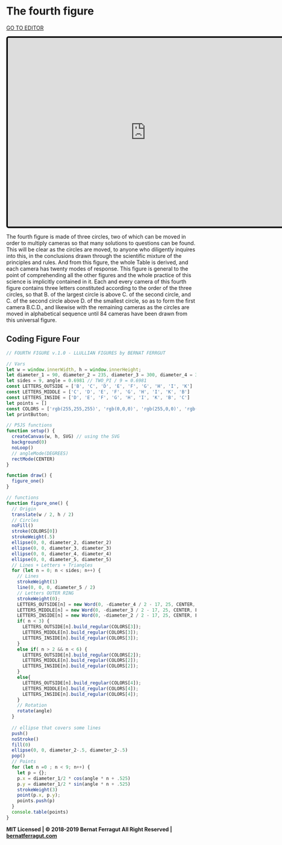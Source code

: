 # The fourth figure

[GO TO EDITOR](https://editor.p5js.org/bernatferragut/sketches/B1u1UOtkE)

<iframe 
frameborder="0" 
border="0" 
cellspacing="0"
style="
width: 732px; 
height: 500px; 
border: 4px solid #000000;
border-radius: 6px; 
overflow: hidden;
position: relative;"
src="https://editor.p5js.org/bernatferragut/embed/B1u1UOtkE"></iframe>

The fourth figure is made of three circles, two of which can be moved in order to multiply  cameras so that many solutions to questions can be found. This will be clear as the circles are moved, to anyone who diligently inquires into this, in the conclusions drawn through the scientific mixture of the principles and rules. And from this figure, the whole Table is derived, and each camera has twenty modes of response. This figure is general to the point of comprehending all the other figures and the whole practice of this science is implicitly contained in it. Each and every camera of this fourth figure contains three letters constituted according to the order of the three circles, so that B. of the largest circle is above C. of the second circle, and C. of the second circle above D. of the smallest circle, so as to form the first camera B.C.D., and likewise with the remaining cameras as the circles are moved in alphabetical sequence until 84 cameras have been drawn from this universal figure.



## Coding Figure Four

```javascript
// FOURTH FIGURE v.1.0 - LLULLIAN FIGURES by BERNAT FERRGUT

// Vars
let w = window.innerWidth, h = window.innerHeight;
let diameter_1 = 90, diameter_2 = 235, diameter_3 = 300, diameter_4 = 365, diameter_5 = 430
let sides = 9, angle = 0.6981 // TWO_PI / 9 = 0.6981
const LETTERS_OUTSIDE = ['B', 'C', 'D', 'E', 'F', 'G', 'H', 'I', 'K']
const LETTERS_MIDDLE = ['C', 'D', 'E', 'F', 'G', 'H', 'I', 'K', 'B']
const LETTERS_INSIDE = ['D', 'E', 'F', 'G', 'H', 'I', 'K', 'B', 'C']
let points = []
const COLORS = ['rgb(255,255,255)', 'rgb(0,0,0)', 'rgb(255,0,0)', 'rgb(0,255,43)', 'rgb(255,255,0)']
let printButton;

// P5JS functions
function setup() {
  createCanvas(w, h, SVG) // using the SVG 
  background(0)
  noLoop()
  // angleMode(DEGREES)
  rectMode(CENTER)
}

function draw() {
  figure_one()
}

// functions
function figure_one() {
  // Origin
  translate(w / 2, h / 2)
  // Circles
  noFill()
  stroke(COLORS[0])
  strokeWeight(.5)
  ellipse(0, 0, diameter_2, diameter_2)
  ellipse(0, 0, diameter_3, diameter_3)
  ellipse(0, 0, diameter_4, diameter_4)
  ellipse(0, 0, diameter_5, diameter_5)
  // Lines + Letters + Triangles
  for (let n = 0; n < sides; n++) {
    // Lines
    strokeWeight(1)
    line(0, 0, 0, diameter_5 / 2)
    // Letters OUTER RING
    strokeWeight(0);
    LETTERS_OUTSIDE[n] = new Word(0, -diameter_4 / 2 - 17, 25, CENTER, LETTERS_OUTSIDE[n])
    LETTERS_MIDDLE[n] = new Word(0, -diameter_3 / 2 - 17, 25, CENTER, LETTERS_MIDDLE[n])
    LETTERS_INSIDE[n] = new Word(0, -diameter_2 / 2 - 17, 25, CENTER, LETTERS_INSIDE[n])
    if( n < 3) {
      LETTERS_OUTSIDE[n].build_regular(COLORS[3]);
      LETTERS_MIDDLE[n].build_regular(COLORS[3]);
      LETTERS_INSIDE[n].build_regular(COLORS[3]);
    }
    else if( n > 2 && n < 6) {
      LETTERS_OUTSIDE[n].build_regular(COLORS[2]);
      LETTERS_MIDDLE[n].build_regular(COLORS[2]);
      LETTERS_INSIDE[n].build_regular(COLORS[2]);
    }
    else{
      LETTERS_OUTSIDE[n].build_regular(COLORS[4]);
      LETTERS_MIDDLE[n].build_regular(COLORS[4]);
      LETTERS_INSIDE[n].build_regular(COLORS[4]);
    }
    // Rotation
    rotate(angle)
  }
  
  // ellipse that covers some lines
  push()
  noStroke()
  fill(0)
  ellipse(0, 0, diameter_2-.5, diameter_2-.5)
  pop()
  // Points
  for (let n =0 ; n < 9; n++) {
    let p = {};
    p.x = diameter_1/2 * cos(angle * n + .525)
    p.y = diameter_1/2 * sin(angle * n + .525)
    strokeWeight(3)
    point(p.x, p.y);
    points.push(p)
  }
  console.table(points)
} 
```

**MIT Licensed | © 2018-2019 Bernat Ferragut All Right Reserved | [bernatferragut.com](http://bernatferragut.com/)**

